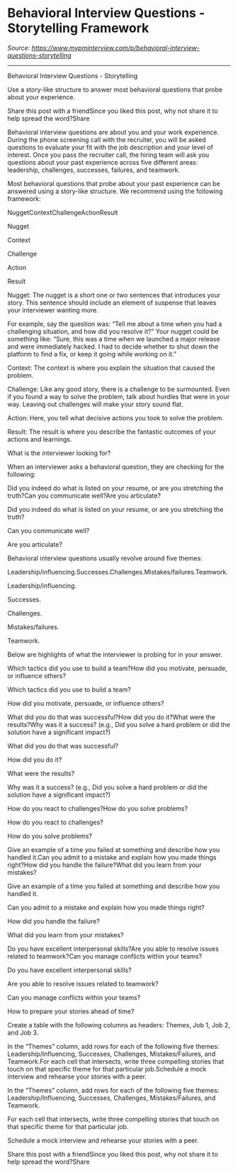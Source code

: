 # Behavioral Interview Questions - Storytelling Framework

*Source: https://www.mypminterview.com/p/behavioral-interview-questions-storytelling*

---

Behavioral Interview Questions - Storytelling

Use a story-like structure to answer most behavioral questions that probe about your experience.

Share this post with a friendSince you liked this post, why not share it to help spread the word?Share



Behavioral interview questions are about you and your work experience. During the phone screening call with the recruiter, you will be asked questions to evaluate your fit with the job description and your level of interest. Once you pass the recruiter call, the hiring team will ask you questions about your past experience across five different areas: leadership, challenges, successes, failures, and teamwork.

Most behavioral questions that probe about your past experience can be answered using a story-like structure. We recommend using the following framework:

NuggetContextChallengeActionResult

Nugget

Context

Challenge

Action

Result

Nugget: The nugget is a short one or two sentences that introduces your story. This sentence should include an element of suspense that leaves your interviewer wanting more.

For example, say the question was: “Tell me about a time when you had a challenging situation, and how did you resolve it?” Your nugget could be something like: “Sure, this was a time when we launched a major release and were immediately hacked. I had to decide whether to shut down the platform to find a fix, or keep it going while working on it.”

Context: The context is where you explain the situation that caused the problem.

Challenge: Like any good story, there is a challenge to be surmounted. Even if you found a way to solve the problem, talk about hurdles that were in your way. Leaving out challenges will make your story sound flat.

Action: Here, you tell what decisive actions you took to solve the problem.

Result: The result is where you describe the fantastic outcomes of your actions and learnings.



What is the interviewer looking for?



When an interviewer asks a behavioral question, they are checking for the following:

Did you indeed do what is listed on your resume, or are you stretching the truth?Can you communicate well?Are you articulate?

Did you indeed do what is listed on your resume, or are you stretching the truth?

Can you communicate well?

Are you articulate?



Behavioral interview questions usually revolve around five themes: 

Leadership/influencing.Successes.Challenges.Mistakes/failures.Teamwork. 

Leadership/influencing.

Successes.

Challenges.

Mistakes/failures.

Teamwork. 



Below are highlights of what the interviewer is probing for in your answer.



Which tactics did you use to build a team?How did you motivate, persuade, or influence others?

Which tactics did you use to build a team?

How did you motivate, persuade, or influence others?

What did you do that was successful?How did you do it?What were the results?Why was it a success? (e.g., Did you solve a hard problem or did the solution have a significant impact?)

What did you do that was successful?

How did you do it?

What were the results?

Why was it a success? (e.g., Did you solve a hard problem or did the solution have a significant impact?)

How do you react to challenges?How do you solve problems?

How do you react to challenges?

How do you solve problems?

Give an example of a time you failed at something and describe how you handled it.Can you admit to a mistake and explain how you made things right?How did you handle the failure?What did you learn from your mistakes?

Give an example of a time you failed at something and describe how you handled it.

Can you admit to a mistake and explain how you made things right?

How did you handle the failure?

What did you learn from your mistakes?

Do you have excellent interpersonal skills?Are you able to resolve issues related to teamwork?Can you manage conflicts within your teams?

Do you have excellent interpersonal skills?

Are you able to resolve issues related to teamwork?

Can you manage conflicts within your teams?



How to prepare your stories ahead of time?



Create a table with the following columns as headers: Themes, Job 1, Job 2, and Job 3.

In the “Themes” column, add rows for each of the following five themes: Leadership/Influencing, Successes, Challenges, Mistakes/Failures, and Teamwork.For each cell that intersects, write three compelling stories that touch on that specific theme for that particular job.Schedule a mock interview and rehearse your stories with a peer.

In the “Themes” column, add rows for each of the following five themes: Leadership/Influencing, Successes, Challenges, Mistakes/Failures, and Teamwork.

For each cell that intersects, write three compelling stories that touch on that specific theme for that particular job.

Schedule a mock interview and rehearse your stories with a peer.



Share this post with a friendSince you liked this post, why not share it to help spread the word?Share